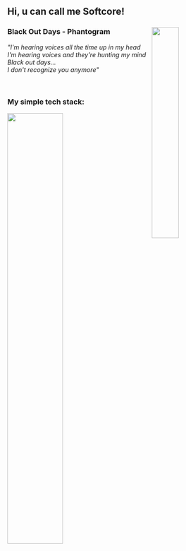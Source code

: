 ## Hi, u can call me Softcore!

<div>

<img src="https://github.com/user-attachments/assets/bf653f70-55de-4310-8a3d-2e29c5c6a65b" width="35%" align="right">
<h3>Black Out Days - Phantogram</h3>
<p><i>
"I'm hearing voices all the time up in my head<br>
I'm hearing voices and they're hunting my mind<br>
Black out days...<br>
I don't recognize you anymore"
</i></p>
<br>
<h3>My simple tech stack:</h3>
<img src="https://skillicons.dev/icons?i=python,java,c,sqlite,html,css,git,github" width="50%">

